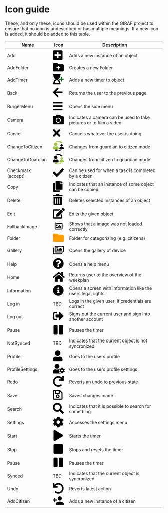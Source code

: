 # Icon guide
These, and only these, icons should be used within the GIRAF project to ensure that no icon is undescribed or has multiple meanings.
If a new icon is added, it should be added to this table.

| **Name**           | **Icon**                                                                 | **Description**                                                    |
|--------------------|--------------------------------------------------------------------------|--------------------------------------------------------------------|
| Add                | ![add](./images/Icons%20GIRAF/35x35px/add.png)                           | Adds a new instance of an object                                   |
| AddFolder          | ![addFolder](./images/Icons%20GIRAF/35x35px/addFolder.png)               | Creates a new Folder                                                  |
| AddTimer           | ![addTimer](./images/Icons%20GIRAF/35x35px/addTimer.png)                 | Adds a new timer to object                                         |
| Back               | ![Back](./images/Icons%20GIRAF/35x35px/back.png)                         | Returns the user to the previous page                              |
| BurgerMenu         | ![burgerMenu](./images/Icons%20GIRAF/35x35px/burgermenu.png)             | Opens the side menu                                                |
| Camera             | ![camera](./images/Icons%20GIRAF/35x35px/camera.png)                     | Indicates a camera can be used to take pictures or to film a video |
| Cancel             | ![cancel](./images/Icons%20GIRAF/35x35px/cancel.png)                     | Cancels whatever the user is doing                                 |
| ChangeToCitizen    | ![ChangeToCitizen](./images/Icons%20GIRAF/35x35px/changeToCitizen.png)   | Changes from guardian to citizen mode                              |
| ChangeToGuardian   | ![ChangeToGuardian](./images/Icons%20GIRAF/35x35px/changeToGuardian.png) | Changes from citizen to guardian mode                              |
| Checkmark (accept) | ![Accept](./images/Icons%20GIRAF/35x35px/accept.png)                     | Can be used for when a task is completed by a citizen              |
| Copy               | ![copy](./images/Icons%20GIRAF/35x35px/copy.png)                         | Indicates that an instance of some object can be copied            |
| Delete             | ![delete](./images/Icons%20GIRAF/35x35px/delete.png)                     | Deletes selected instances of an object                            |
| Edit               | ![edit](./images/Icons%20GIRAF/35x35px/edit.png)                         | Edits the given object                                             |
| FallbackImage      | ![fallbackImage](./images/Icons%20GIRAF/35x35px/fallbackImage.png)       | Shows that a image was not loaded correctly                        |
| Folder             | ![folder](./images/Icons%20GIRAF/35x35px/folder.png)                     | Folder for categorizing (e.g. citizens)                            |
| Gallery            | ![gallery](./images/Icons%20GIRAF/35x35px/gallery.png)                   | Opens the gallery of device                                        |
| Help               | ![help](./images/Icons%20GIRAF/35x35px/help.png)                         | Opens a help menu                                                  |
| Home               | ![home](./images/Icons%20GIRAF/35x35px/home.png)                         | Returns user to the overview of the weekplan                       |
| Information        | ![information](./images/Icons%20GIRAF/35x35px/information.png)           | Opens a screen with information like the users legal rights                                                  |
| Log in             | TBD                                                                      | Logs in the given user, if credentials are correct                 |
| Log out            | ![LogOut](./images/Icons%20GIRAF/35x35px/logout.png)                     | Signs out the current user and sign into another account           |
| Pause              | ![Pause](./images/Icons%20GIRAF/35x35px/pause.png)                       | Pauses the timer                                                   |
| NotSynced          | TBD                                                                      | Indicates that the current object is not syncronized               |
| Profile            | ![profile](./images/Icons%20GIRAF/35x35px/profile.png)                   | Goes to the users profile                                          |
| ProfileSettings    | ![ProfileSettings](./images/Icons%20GIRAF/35x35px/profileSettings.png)   | Goes to the users profile settings                                 |
| Redo               | ![redo](./images/Icons%20GIRAF/35x35px/redo.png)                         | Reverts an undo to previous state                                  |
| Save               | ![Save](./images/Icons%20GIRAF/35x35px/save.png)                         | Saves changes made                                                 |
| Search             | ![search](./images/Icons%20GIRAF/35x35px/search.png)                     | Indicates that it is possible to search for something              |
| Settings           | ![Settings](./images/Icons%20GIRAF/35x35px/settings.png)                 | Accesses the settings menu                                         |
| Start              | ![start](./images/Icons%20GIRAF/35x35px/start.png)                       | Starts the timer                                                   |
| Stop               | ![stop](./images/Icons%20GIRAF/35x35px/stop.png)                         | Stops and resets the timer                                         |
| Pause              | ![pause](./images/Icons%20GIRAF/35x35px/pause.png)                       | Pauses the timer                                                   |
| Synced             | TBD                                                                      | Indicates that the current object is syncronized                   |
| Undo               | ![undo](./images/Icons%20GIRAF/35x35px/undo.png)                         | Reverts latest action                                              |
| AddCitizen         | ![AddCitizen](./images/Icons%20GIRAF/35x35px/addCitizen.png)             | Adds a new instance of a citizen                                   |
